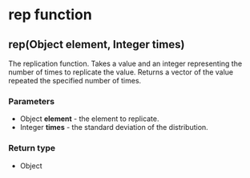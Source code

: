 rep function
============
rep(Object **element**, Integer **times**)
------------------------------------------

The replication function. Takes a value and an integer representing the number of times to replicate the value. Returns a vector of the value repeated the specified number of times.

### Parameters

- Object **element** - the element to replicate.
- Integer **times** - the standard deviation of the distribution.

### Return type

- Object



